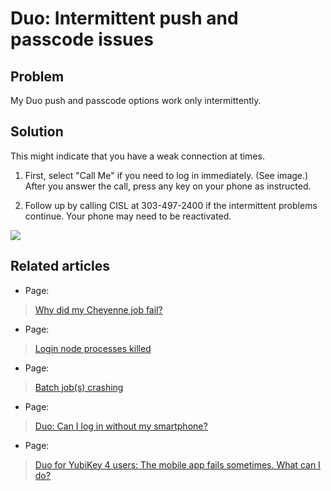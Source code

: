 # Duo: Intermittent push and passcode issues

## Problem

My Duo push and passcode options work only intermittently.

## Solution

This might indicate that you have a weak connection at times.

1.  First, select "Call Me" if you need to log in immediately. (See
    image.) After you answer the call, press any key on your phone as
    instructed.

2.  Follow up by calling CISL at 303-497-2400 if the intermittent
    problems continue. Your phone may need to be reactivated.

![](media/image1.png)

## Related articles

- Page:

> [Why did my Cheyenne job
> fail?](file:////pages/viewpage.action%3fpageId=23494657)

- Page:

> [Login node processes
> killed](file:////display/RC/Login+node+processes+killed)

- Page:

> [Batch job(s)
> crashing](file:////display/RC/Batch+job%2528s%2529+crashing)

- Page:

> [Duo: Can I log in without my
> smartphone?](file:////pages/viewpage.action%3fpageId=38371386)

- Page:

> [Duo for YubiKey 4 users: The mobile app fails sometimes. What can I
> do?](file:////pages/viewpage.action%3fpageId=38371413)
